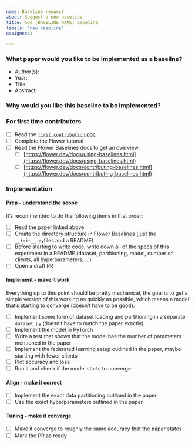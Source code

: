 ```yaml
---
name: Baseline request
about: Suggest a new baseline
title: Add [BASELINE_NAME] baseline
labels: 'new baseline'
assignees: ''

---
```


### What paper would you like to be implemented as a baseline?

- Author(s): <!-- Replace by the author(s) of the paper -->
- Year: <!-- Replace by the year the paper was published in -->
- Title: <!-- Replace by the title of the paper -->
- Abstract: <!-- Replace by the link (ideally an arxiv.org/abs/* link) to the abstract of the paper -->

### Why would you like this baseline to be implemented?
<!-- Quickly give reasons why, if any, this paper should be implemented before others. 
Otherwise, you can just remove this section.
-->





<!-- Leave everything below untouched -->
### For first time contributers

- [ ]  Read the [`first contribution` doc](TODO)
- [ ]  Complete the Flower tutorial
- [ ]  Read the Flower Baselines docs to get an overview:
    - [ ]  [https://flower.dev/docs/using-baselines.html](https://flower.dev/docs/using-baselines.html)
    - [ ]  [https://flower.dev/docs/contributing-baselines.html](https://flower.dev/docs/contributing-baselines.html)

### Implementation 

#### Prep - understand the scope

It’s recommended to do the following items in that order:

- [ ]  Read the paper linked above
- [ ]  Create the directory structure in Flower Baselines (just the `__init__.py`files and a README)
- [ ]  Before starting to write code, write down all of the specs of this experiment in a README (dataset, partitioning, model, number of clients, all hyperparameters, …)
- [ ]  Open a draft PR

#### Implement - make it work

Everything up to this point should be pretty mechanical, the goal is to get a simple version of this working as quickly as possible, which means a model that’s starting to converge (doesn’t have to be good).

- [ ]  Implement some form of dataset loading and partitioning in a separate `dataset.py` (doesn’t have to match the paper exactly)
- [ ]  Implement the model in PyTorch
- [ ]  Write a test that shows that the model has the number of parameters mentioned in the paper
- [ ]  Implement the federated learning setup outlined in the paper, maybe starting with fewer clients
- [ ]  Plot accuracy and loss
- [ ]  Run it and check if the model starts to converge

#### Align - make it correct

- [ ]  Implement the exact data partitioning outlined in the paper
- [ ]  Use the exact hyperparameters outlined in the paper

#### Tuning - make it converge

- [ ]  Make it converge to roughly the same accuracy that the paper states
- [ ]  Mark the PR as ready
